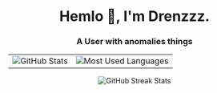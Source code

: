 <h1 align="center">Hemlo 👋, I'm Drenzzz.</h1>
<h3 align="center">A User with anomalies things</h3>

<table align="center">
  <tr>
    <td>
      <img src="https://github-readme-stats.vercel.app/api?username=drenzzz&show_icons=true&theme=transparent&hide_border=true" alt="GitHub Stats" />
    </td>
    <td>
      <img src="https://github-readme-stats.vercel.app/api/top-langs/?username=drenzzz&layout=compact&theme=transparent&hide_border=true" alt="Most Used Languages" />
    </td>
  </tr>
</table>

<div align="center">
  <!-- GitHub Streak Stats -->
  <img src="https://github-readme-streak-stats.herokuapp.com/?user=drenzzz&theme=transparent&hide_border=true" alt="GitHub Streak Stats" />
</div>
